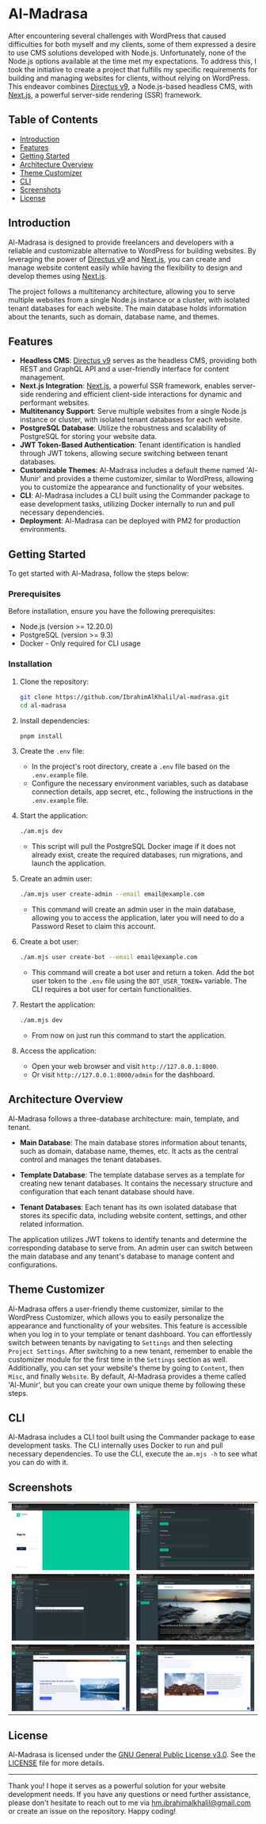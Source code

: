 # Al-Madrasa

After encountering several challenges with WordPress that caused difficulties for both myself and my clients, some of them expressed a desire to use CMS solutions developed with Node.js. Unfortunately, none of the Node.js options available at the time met my expectations. To address this, I took the initiative to create a project that fulfills my specific requirements for building and managing websites for clients, without relying on WordPress. This endeavor combines [Directus v9](https://github.com/directus/directus), a Node.js-based headless CMS, with [Next.js](https://github.com/vercel/next.js), a powerful server-side rendering (SSR) framework.

## Table of Contents

- [Introduction](#introduction)
- [Features](#features)
- [Getting Started](#getting-started)
- [Architecture Overview](#architecture-overview)
- [Theme Customizer](#theme-customizer)
- [CLI](#cli)
- [Screenshots](#screenshots)
- [License](#license)

## Introduction

Al-Madrasa is designed to provide freelancers and developers with a reliable and customizable alternative to WordPress for building websites. By leveraging the power of [Directus v9](https://github.com/directus/directus) and [Next.js](https://github.com/vercel/next.js), you can create and manage website content easily while having the flexibility to design and develop themes using [Next.js](https://github.com/vercel/next.js).

The project follows a multitenancy architecture, allowing you to serve multiple websites from a single Node.js instance or a cluster, with isolated tenant databases for each website. The main database holds information about the tenants, such as domain, database name, and themes.

## Features

- **Headless CMS**: [Directus v9](https://github.com/directus/directus) serves as the headless CMS, providing both REST and GraphQL API and a user-friendly interface for content management.
- **Next.js Integration**: [Next.js](https://github.com/vercel/next.js), a powerful SSR framework, enables server-side rendering and efficient client-side interactions for dynamic and performant websites.
- **Multitenancy Support**: Serve multiple websites from a single Node.js instance or cluster, with isolated tenant databases for each website.
- **PostgreSQL Database**: Utilize the robustness and scalability of PostgreSQL for storing your website data.
- **JWT Token-Based Authentication**: Tenant identification is handled through JWT tokens, allowing secure switching between tenant databases.
- **Customizable Themes**: Al-Madrasa includes a default theme named 'Al-Munir' and provides a theme customizer, similar to WordPress, allowing you to customize the appearance and functionality of your websites.
- **CLI**: Al-Madrasa includes a CLI built using the Commander package to ease development tasks, utilizing Docker internally to run and pull necessary dependencies.
- **Deployment**: Al-Madrasa can be deployed with PM2 for production environments.

## Getting Started

To get started with Al-Madrasa, follow the steps below:

### Prerequisites

Before installation, ensure you have the following prerequisites:

- Node.js (version >= 12.20.0)
- PostgreSQL (version >= 9.3)
- Docker - Only required for CLI usage

### Installation

1. Clone the repository:

   ```bash
   git clone https://github.com/IbrahimAlKhalil/al-madrasa.git
   cd al-madrasa
   ```

2. Install dependencies:

   ```bash
   pnpm install
   ```

3. Create the `.env` file:

   - In the project's root directory, create a `.env` file based on the `.env.example` file.
   - Configure the necessary environment variables, such as database connection details, app secret, etc., following the instructions in the `.env.example` file.

4. Start the application:

   ```bash
   ./am.mjs dev
   ```

   - This script will pull the PostgreSQL Docker image if it does not already exist, create the required databases, run migrations, and launch the application.

5. Create an admin user:

   ```bash
   ./am.mjs user create-admin --email email@example.com
   ```

   - This command will create an admin user in the main database, allowing you to access the application, later you will need to do a Password Reset to claim this account.

6. Create a bot user:

   ```bash
   ./am.mjs user create-bot --email email@example.com
   ```

   - This command will create a bot user and return a token. Add the bot user token to the `.env` file using the `BOT_USER_TOKEN=` variable. The CLI requires a bot user for certain functionalities.

7. Restart the application:

   ```bash
   ./am.mjs dev
   ```
   
   - From now on just run this command to start the application.

8. Access the application:

   - Open your web browser and visit `http://127.0.0.1:8000`.
   - Or visit `http://127.0.0.1:8000/admin` for the dashboard.

## Architecture Overview

Al-Madrasa follows a three-database architecture: main, template, and tenant.

- **Main Database**: The main database stores information about tenants, such as domain, database name, themes, etc. It acts as the central control and manages the tenant databases.

- **Template Database**: The template database serves as a template for creating new tenant databases. It contains the necessary structure and configuration that each tenant database should have.

- **Tenant Databases**: Each tenant has its own isolated database that stores its specific data, including website content, settings, and other related information.

The application utilizes JWT tokens to identify tenants and determine the corresponding database to serve from. An admin user can switch between the main database and any tenant's database to manage content and configurations.

## Theme Customizer

Al-Madrasa offers a user-friendly theme customizer, similar to the WordPress Customizer, which allows you to easily personalize the appearance and functionality of your websites. This feature is accessible when you log in to your template or tenant dashboard. You can effortlessly switch between tenants by navigating to `Settings` and then selecting `Project Settings`. After switching to a new tenant, remember to enable the customizer module for the first time in the `Settings` section as well. Additionally, you can set your website's theme by going to `Content`, then `Misc`, and finally `Website`. By default, Al-Madrasa provides a theme called 'Al-Munir', but you can create your own unique theme by following these steps.

## CLI

Al-Madrasa includes a CLI tool built using the Commander package to ease development tasks. The CLI internally uses Docker to run and pull necessary dependencies. To use the CLI, execute the `am.mjs -h` to see what you can do with it.

## Screenshots

| | |
|:-------------------------:|:-------------------------:|
|![Alt text](./screenshots/screenshot-1.png?raw=true "Directus's login interface") | ![Alt text](./screenshots/screenshot-2.png?raw=true "Switching tenant")|
|![Alt text](./screenshots/screenshot-3.png?raw=true "Creating a post") | ![Alt text](./screenshots/screenshot-4.png?raw=true "Creating a slider using theme customizer")|
|![Alt text](./screenshots/screenshot-5.png?raw=true "Customizing frontpage") | ![Alt text](./screenshots/screenshot-6.png?raw=true "Customizing frontpage")|

## License

Al-Madrasa is licensed under the [GNU General Public License v3.0](https://www.gnu.org/licenses/gpl-3.0.en.html). See the [LICENSE](LICENSE) file for more details.

---

Thank you! I hope it serves as a powerful solution for your website development needs. If you have any questions or need further assistance, please don't hesitate to reach out to me via [hm.ibrahimalkhalil@gmail.com](mailto:hm.ibrahimalkhalil@gmail.com) or create an issue on the repository. Happy coding!